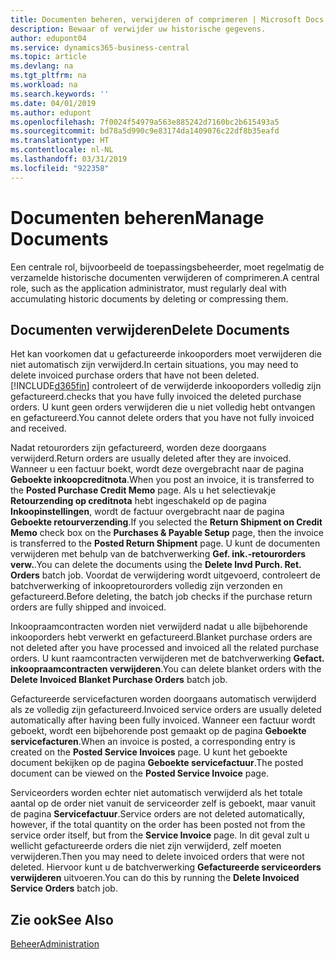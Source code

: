 ```yaml
---
title: Documenten beheren, verwijderen of comprimeren | Microsoft Docs
description: Bewaar of verwijder uw historische gegevens.
author: edupont04
ms.service: dynamics365-business-central
ms.topic: article
ms.devlang: na
ms.tgt_pltfrm: na
ms.workload: na
ms.search.keywords: ''
ms.date: 04/01/2019
ms.author: edupont
ms.openlocfilehash: 7f0024f54979a563e885242d7160bc2b615493a5
ms.sourcegitcommit: bd78a5d990c9e83174da1409076c22df8b35eafd
ms.translationtype: HT
ms.contentlocale: nl-NL
ms.lasthandoff: 03/31/2019
ms.locfileid: "922358"
---
```

# <a name="manage-documents"></a><span data-ttu-id="4d0f6-103">Documenten beheren</span><span class="sxs-lookup"><span data-stu-id="4d0f6-103">Manage Documents</span></span>
<span data-ttu-id="4d0f6-104">Een centrale rol, bijvoorbeeld de toepassingsbeheerder, moet regelmatig de verzamelde historische documenten verwijderen of comprimeren.</span><span class="sxs-lookup"><span data-stu-id="4d0f6-104">A central role, such as the application administrator, must regularly deal with accumulating historic documents by deleting or compressing them.</span></span>  

## <a name="delete-documents"></a><span data-ttu-id="4d0f6-105">Documenten verwijderen</span><span class="sxs-lookup"><span data-stu-id="4d0f6-105">Delete Documents</span></span>
<span data-ttu-id="4d0f6-106">Het kan voorkomen dat u gefactureerde inkooporders moet verwijderen die niet automatisch zijn verwijderd.</span><span class="sxs-lookup"><span data-stu-id="4d0f6-106">In certain situations, you may need to delete invoiced purchase orders that have not been deleted.</span></span> [!INCLUDE[d365fin](includes/d365fin_md.md)] <span data-ttu-id="4d0f6-107">controleert of de verwijderde inkooporders volledig zijn gefactureerd.</span><span class="sxs-lookup"><span data-stu-id="4d0f6-107">checks that you have fully invoiced the deleted purchase orders.</span></span> <span data-ttu-id="4d0f6-108">U kunt geen orders verwijderen die u niet volledig hebt ontvangen en gefactureerd.</span><span class="sxs-lookup"><span data-stu-id="4d0f6-108">You cannot delete orders that you have not fully invoiced and received.</span></span>  

<span data-ttu-id="4d0f6-109">Nadat retourorders zijn gefactureerd, worden deze doorgaans verwijderd.</span><span class="sxs-lookup"><span data-stu-id="4d0f6-109">Return orders are usually deleted after they are invoiced.</span></span> <span data-ttu-id="4d0f6-110">Wanneer u een factuur boekt, wordt deze overgebracht naar de pagina **Geboekte inkoopcreditnota**.</span><span class="sxs-lookup"><span data-stu-id="4d0f6-110">When you post an invoice, it is transferred to the **Posted Purchase Credit Memo** page.</span></span> <span data-ttu-id="4d0f6-111">Als u het selectievakje **Retourzending op creditnota** hebt ingeschakeld op de pagina **Inkoopinstellingen**, wordt de factuur overgebracht naar de pagina **Geboekte retourverzending**.</span><span class="sxs-lookup"><span data-stu-id="4d0f6-111">If you selected the **Return Shipment on Credit Memo** check box on the **Purchases & Payable Setup** page, then the invoice is transferred to the **Posted Return Shipment** page.</span></span> <span data-ttu-id="4d0f6-112">U kunt de documenten verwijderen met behulp van de batchverwerking **Gef. ink.-retourorders verw.**.</span><span class="sxs-lookup"><span data-stu-id="4d0f6-112">You can delete the documents using the **Delete Invd Purch. Ret. Orders** batch job.</span></span> <span data-ttu-id="4d0f6-113">Voordat de verwijdering wordt uitgevoerd, controleert de batchverwerking of inkoopretourorders volledig zijn verzonden en gefactureerd.</span><span class="sxs-lookup"><span data-stu-id="4d0f6-113">Before deleting, the batch job checks if the purchase return orders are fully shipped and invoiced.</span></span>  

<span data-ttu-id="4d0f6-114">Inkoopraamcontracten worden niet verwijderd nadat u alle bijbehorende inkooporders hebt verwerkt en gefactureerd.</span><span class="sxs-lookup"><span data-stu-id="4d0f6-114">Blanket purchase orders are not deleted after you have processed and invoiced all the related purchase orders.</span></span> <span data-ttu-id="4d0f6-115">U kunt raamcontracten verwijderen met de batchverwerking **Gefact. inkoopraamcontracten verwijderen**.</span><span class="sxs-lookup"><span data-stu-id="4d0f6-115">You can delete blanket orders with the **Delete Invoiced Blanket Purchase Orders** batch job.</span></span>  

<span data-ttu-id="4d0f6-116">Gefactureerde servicefacturen worden doorgaans automatisch verwijderd als ze volledig zijn gefactureerd.</span><span class="sxs-lookup"><span data-stu-id="4d0f6-116">Invoiced service orders are usually deleted automatically after having been fully invoiced.</span></span> <span data-ttu-id="4d0f6-117">Wanneer een factuur wordt geboekt, wordt een bijbehorende post gemaakt op de pagina **Geboekte servicefacturen**.</span><span class="sxs-lookup"><span data-stu-id="4d0f6-117">When an invoice is posted, a corresponding entry is created on the **Posted Service Invoices** page.</span></span> <span data-ttu-id="4d0f6-118">U kunt het geboekte document bekijken op de pagina **Geboekte servicefactuur**.</span><span class="sxs-lookup"><span data-stu-id="4d0f6-118">The posted document can be viewed on the **Posted Service Invoice** page.</span></span>  

<span data-ttu-id="4d0f6-119">Serviceorders worden echter niet automatisch verwijderd als het totale aantal op de order niet vanuit de serviceorder zelf is geboekt, maar vanuit de pagina **Servicefactuur**.</span><span class="sxs-lookup"><span data-stu-id="4d0f6-119">Service orders are not deleted automatically, however, if the total quantity on the order has been posted not from the service order itself, but from the **Service Invoice** page.</span></span> <span data-ttu-id="4d0f6-120">In dit geval zult u wellicht gefactureerde orders die niet zijn verwijderd, zelf moeten verwijderen.</span><span class="sxs-lookup"><span data-stu-id="4d0f6-120">Then you may need to delete invoiced orders that were not deleted.</span></span> <span data-ttu-id="4d0f6-121">Hiervoor kunt u de batchverwerking **Gefactureerde serviceorders verwijderen** uitvoeren.</span><span class="sxs-lookup"><span data-stu-id="4d0f6-121">You can do this by running the **Delete Invoiced Service Orders** batch job.</span></span>  

## <a name="see-also"></a><span data-ttu-id="4d0f6-122">Zie ook</span><span class="sxs-lookup"><span data-stu-id="4d0f6-122">See Also</span></span>  
[<span data-ttu-id="4d0f6-123">Beheer</span><span class="sxs-lookup"><span data-stu-id="4d0f6-123">Administration</span></span>](admin-setup-and-administration.md)  
